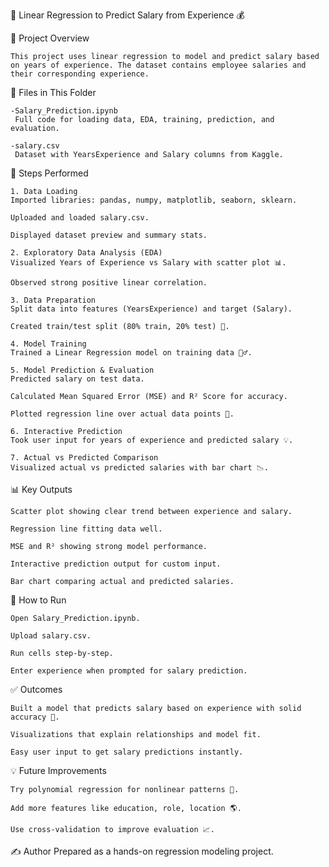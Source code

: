 💼 Linear Regression to Predict Salary from Experience 💰

📂 Project Overview

    This project uses linear regression to model and predict salary based on years of experience. The dataset contains employee salaries and their corresponding experience.

📑 Files in This Folder

    -Salary_Prediction.ipynb
     Full code for loading data, EDA, training, prediction, and evaluation.

    -salary.csv
     Dataset with YearsExperience and Salary columns from Kaggle.

🔧 Steps Performed

    1. Data Loading
    Imported libraries: pandas, numpy, matplotlib, seaborn, sklearn.

    Uploaded and loaded salary.csv.

    Displayed dataset preview and summary stats.

    2. Exploratory Data Analysis (EDA)
    Visualized Years of Experience vs Salary with scatter plot 📊.

    Observed strong positive linear correlation.

    3. Data Preparation
    Split data into features (YearsExperience) and target (Salary).

    Created train/test split (80% train, 20% test) 🎯.

    4. Model Training
    Trained a Linear Regression model on training data 🏋️‍♂️.

    5. Model Prediction & Evaluation
    Predicted salary on test data.

    Calculated Mean Squared Error (MSE) and R² Score for accuracy.

    Plotted regression line over actual data points 🔴.

    6. Interactive Prediction
    Took user input for years of experience and predicted salary 💡.

    7. Actual vs Predicted Comparison
    Visualized actual vs predicted salaries with bar chart 📉.

📊 Key Outputs

    Scatter plot showing clear trend between experience and salary.

    Regression line fitting data well.

    MSE and R² showing strong model performance.

    Interactive prediction output for custom input.

    Bar chart comparing actual and predicted salaries.

🚀 How to Run

    Open Salary_Prediction.ipynb.

    Upload salary.csv.

    Run cells step-by-step.

    Enter experience when prompted for salary prediction.

✅ Outcomes

    Built a model that predicts salary based on experience with solid accuracy 🎯.

    Visualizations that explain relationships and model fit.

    Easy user input to get salary predictions instantly.

💡 Future Improvements

    Try polynomial regression for nonlinear patterns 🔄.

    Add more features like education, role, location 🌎.

    Use cross-validation to improve evaluation 📈.

✍️ Author
    Prepared as a hands-on regression modeling project.